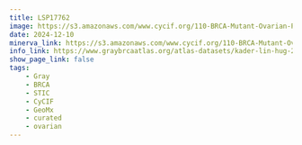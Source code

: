 ```yaml
---
title: LSP17762
image: https://s3.amazonaws.com/www.cycif.org/110-BRCA-Mutant-Ovarian-Precursors/LSP17762/LSP17762.png
date: 2024-12-10
minerva_link: https://s3.amazonaws.com/www.cycif.org/110-BRCA-Mutant-Ovarian-Precursors/LSP17762/index.html
info_link: https://www.graybrcaatlas.org/atlas-datasets/kader-lin-hug-2024/
show_page_link: false
tags:
    - Gray
    - BRCA
    - STIC
    - CyCIF
    - GeoMx
    - curated
    - ovarian
---
```

